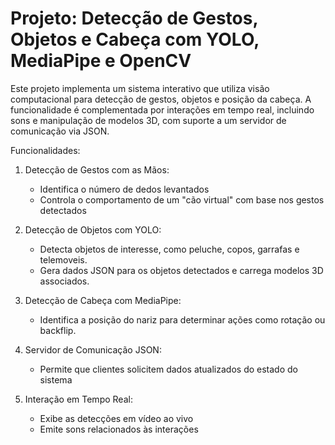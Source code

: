 # Projeto: Detecção de Gestos, Objetos e Cabeça com YOLO, MediaPipe e OpenCV

Este projeto implementa um sistema interativo que utiliza visão computacional para detecção de gestos, objetos e posição da cabeça. A funcionalidade é complementada por interações em tempo real, incluindo sons e manipulação de modelos 3D, com suporte a um servidor de comunicação via JSON.

Funcionalidades:

1. Detecção de Gestos com as Mãos:
   - Identifica o número de dedos levantados
   - Controla o comportamento de um "cão virtual" com base nos gestos detectados

2. Detecção de Objetos com YOLO:
   - Detecta objetos de interesse, como peluche, copos, garrafas e telemoveis.
   - Gera dados JSON para os objetos detectados e carrega modelos 3D associados.

3. Detecção de Cabeça com MediaPipe:
   - Identifica a posição do nariz para determinar ações como rotação ou backflip.

4. Servidor de Comunicação JSON:
   - Permite que clientes solicitem dados atualizados do estado do sistema

5. Interação em Tempo Real:
   - Exibe as detecções em vídeo ao vivo
   - Emite sons relacionados às interações